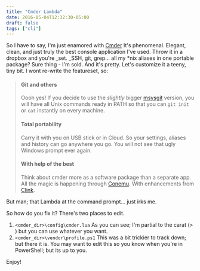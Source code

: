 ```yaml
---
title: "Cmder Lambda"
date: 2016-05-04T12:32:30-05:00
draft: false
tags: ["cli"]
---
```


So I have to say, I'm just enamored with [Cmder](http://cmder.net/) It's phenomenal. Elegant, clean, and just truly the best console application I've used. Throw it in a dropbox and you're _set. _SSH, git, grep... all my *nix aliases in one portable package? Sure thing - I'm sold. And it's pretty. Let's customize it a teeny, tiny bit. I wont re-write the featureset, so:

> #### Git and others
> 
> Oooh yes! If you decide to use the _slightly_ bigger [msysgit](https://msysgit.github.io/) version, you will have all Unix commands ready in PATH so that you can `git init` or `cat` instantly on every machine.
> 
> #### Total portability
> 
> Carry it with you on USB stick or in Cloud. So your settings, aliases and history can go anywhere you go. You will not see that ugly Windows prompt ever again.
> 
> #### With help of the best
> 
> Think about cmder more as a software package than a separate app. All the magic is happening through [Conemu](https://conemu.github.io/). With enhancements from [Clink](https://mridgers.github.io/clink/).

But man; that Lambda at the command prompt... just irks me.

So how do you fix it? There's two places to edit.

1.  ```<cmder_dir>\config\cmder.lua```  As you can see; I'm partial to the carat (> ) but you can use whatever you want.
2.  ```<cmder_dir>\vendor\profile.ps1``` This was a bit trickier to track down; but there it is. You may want to edit this so you know when you're in PowerShell; but its up to you.

Enjoy!